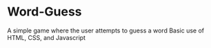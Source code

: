 # Word-Guess
A simple game where the user attempts to guess a word
Basic use of HTML, CSS, and Javascript
